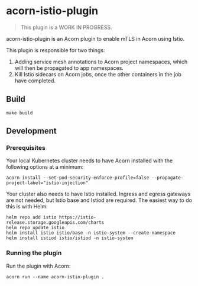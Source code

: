 # acorn-istio-plugin

> This plugin is a WORK IN PROGRESS.

acorn-istio-plugin is an Acorn plugin to enable mTLS in Acorn using Istio.

This plugin is responsible for two things:

1. Adding service mesh annotations to Acorn project namespaces, which will then be propagated to app namespaces.
2. Kill Istio sidecars on Acorn jobs, once the other containers in the job have completed.

## Build

```shell
make build
```

## Development

### Prerequisites

Your local Kubernetes cluster needs to have Acorn installed with the following options at a minimum:

```shell
acorn install --set-pod-security-enforce-profile=false --propagate-project-label="istio-injection"
```

Your cluster also needs to have Istio installed. Ingress and egress gateways are not needed, but Istio base and Istiod are required. The easiest way to do this is with Helm:

```shell
helm repo add istio https://istio-release.storage.googleapis.com/charts
helm repo update istio
helm install istio istio/base -n istio-system --create-namespace
helm install istiod istio/istiod -n istio-system
```

### Running the plugin

Run the plugin with Acorn:

```shell
acorn run --name acorn-istio-plugin .
```
